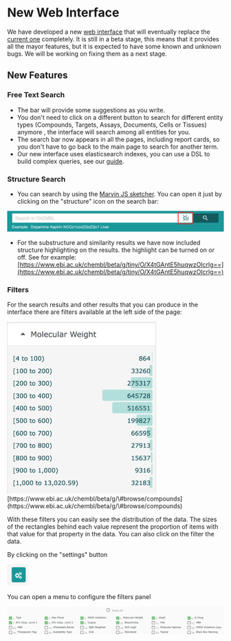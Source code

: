 # New Web Interface

We have developed a new [web interface](https://www.ebi.ac.uk/chembl/beta/) that will eventually replace the [current one](https://www.ebi.ac.uk/chembl/) completely. It is still in a beta stage, this means that it provides all the mayor features, but it is expected to have some known and unknown bugs. We will be working on fixing them as a next stage.

## New Features

### Free Text Search

* The bar will provide some suggestions as you write. 
* You don't need to click on a different button to search for different entity types \(Compounds, Targets, Assays, Documents, Cells or Tissues\) anymore , the interface will search among all entities for you. 
* The search bar now appears in all the pages, including report cards, so you don't have to go back to the main page to search for another term. 
* Our new interface uses elasticsearch indexes, you can use a DSL to build complex queries, see our [guide](searching-guide.md). 

### Structure Search

* You can search by using the [Marvin JS sketcher](https://chemaxon.com/products/marvin-js). You can open it just by clicking on the "structure" icon on the search bar:

![](.gitbook/assets/screen-shot-2018-06-20-at-17.06.11.png)

* For the substructure and similarity results we have now included structure highlighting on the results. the highlight can be turned on or off. See for example: [https://www.ebi.ac.uk/chembl/beta/g/tiny/O/X4tGAntE5huqwzOIcrlg==](https://www.ebi.ac.uk/chembl/beta/g/tiny/O/X4tGAntE5huqwzOIcrlg==) 

### Filters

For the search results and other results that you can produce in the interface there are filters available at the left side of the page:

<img src="https://github.com/chembl/GLaDOS-docs/raw/master/.gitbook/assets/screen-shot-2018-06-21-at-12.39.37.png" width="350" height="400">
[https://www.ebi.ac.uk/chembl/beta/g/\#browse/compounds](https://www.ebi.ac.uk/chembl/beta/g/\#browse/compounds)

With these filters you can easily see the distribution of the data. The sizes of the rectangles behind each value represent the proportion of items with that value for that property in the data. You can also click on the filter the data. 

By clicking on the "settings" button

<img src="https://github.com/chembl/GLaDOS-docs/blob/master/.gitbook/assets/screen-shot-2018-06-21-at-13.35.17.png" width="50" height="50">

You can open a menu to configure the filters panel

![](.gitbook/assets/screen-shot-2018-06-21-at-13.36.42.png)











